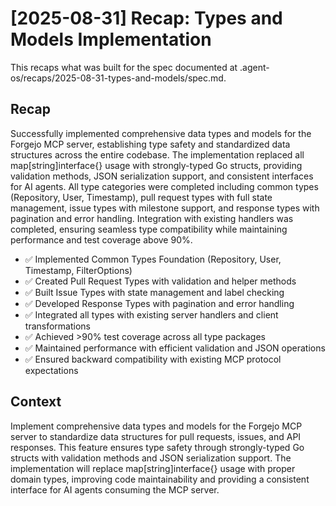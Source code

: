 # [2025-08-31] Recap: Types and Models Implementation

This recaps what was built for the spec documented at .agent-os/recaps/2025-08-31-types-and-models/spec.md.

## Recap

Successfully implemented comprehensive data types and models for the Forgejo MCP server, establishing type safety and standardized data structures across the entire codebase. The implementation replaced all map[string]interface{} usage with strongly-typed Go structs, providing validation methods, JSON serialization support, and consistent interfaces for AI agents. All type categories were completed including common types (Repository, User, Timestamp), pull request types with full state management, issue types with milestone support, and response types with pagination and error handling. Integration with existing handlers was completed, ensuring seamless type compatibility while maintaining performance and test coverage above 90%.

- ✅ Implemented Common Types Foundation (Repository, User, Timestamp, FilterOptions)
- ✅ Created Pull Request Types with validation and helper methods
- ✅ Built Issue Types with state management and label checking
- ✅ Developed Response Types with pagination and error handling
- ✅ Integrated all types with existing server handlers and client transformations
- ✅ Achieved >90% test coverage across all type packages
- ✅ Maintained performance with efficient validation and JSON operations
- ✅ Ensured backward compatibility with existing MCP protocol expectations

## Context

Implement comprehensive data types and models for the Forgejo MCP server to standardize data structures for pull requests, issues, and API responses. This feature ensures type safety through strongly-typed Go structs with validation methods and JSON serialization support. The implementation will replace map[string]interface{} usage with proper domain types, improving code maintainability and providing a consistent interface for AI agents consuming the MCP server.